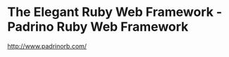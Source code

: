 <!--
id: 631184754
link: http://kevinisom.info/post/631184754/the-elegant-ruby-web-framework-padrino-ruby-web
slug: the-elegant-ruby-web-framework-padrino-ruby-web
date: Wed May 26 2010 00:46:21 GMT+1200 (NZST)
raw: {"blog_name":"kevinisom","id":631184754,"post_url":"http://kevinisom.info/post/631184754/the-elegant-ruby-web-framework-padrino-ruby-web","slug":"the-elegant-ruby-web-framework-padrino-ruby-web","type":"link","date":"2010-05-25 12:46:21 GMT","timestamp":1274791581,"state":"published","format":"html","reblog_key":"eNep433i","tags":[],"short_url":"http://tmblr.co/Zw68Yybdnro","highlighted":[],"feed_item":"http://www.padrinorb.com/","from_feed_id":"650234","note_count":0,"title":"The Elegant Ruby Web Framework - Padrino Ruby Web Framework","url":"http://www.padrinorb.com/","description":""}
publish: 2010-05-026
tags: 
title: The Elegant Ruby Web Framework - Padrino Ruby Web Framework
-->


The Elegant Ruby Web Framework - Padrino Ruby Web Framework
===========================================================

<http://www.padrinorb.com/>

